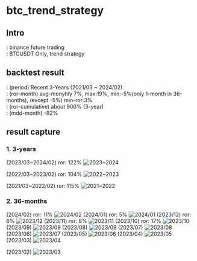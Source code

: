 # btc_trend_strategy

## Intro
: binance future trading  
: BTCUSDT Only, trend strategy  

## backtest result
: (period) Recent 3-Years (2021/03 ~ 2024/02)  
: (ror-month) avg-monyhly 7%, max:19%, min:-5%(only 1-month in 36-months), (except -5%) min-ror:3%  
: (ror-cumulative) about 900% (3-year)   
: (mdd-month) -92%   

## result capture
### 1. 3-years

(2023/03~2024/02) ror: 122%
![2023~2024](https://github.com/bautotrend/btc_trend_strategy/assets/161911991/d56dc5db-8111-4744-8fdd-cc596add3caf)  

(2022/03~2023/02) ror: 104%
![2022~2023](https://github.com/bautotrend/btc_trend_strategy/assets/161911991/d1f8bb5f-d41a-4f7c-9701-123f041e87ed)  

(2021/03~2022/02) ror: 115%
![2021~2022](https://github.com/bautotrend/btc_trend_strategy/assets/161911991/7ffb250b-db1b-4e86-b386-ae1860314430)  


### 2. 36-months
(2024/02) ror: 11%
![2024/02](https://github.com/bautotrend/btc_trend_strategy/assets/161911991/60533740-f2b3-42ed-8439-a8073f8e9ddb)
(2024/01) ror: 5%
![2024/01](https://github.com/bautotrend/btc_trend_strategy/assets/161911991/fcd6ce31-598e-4f20-96c6-2ff2bdc33bcc)
(2023/12) ror: 6%
![2023/12](https://github.com/bautotrend/btc_trend_strategy/assets/161911991/1079bc72-62c2-490c-b1b6-759cd0d965d2)
(2023/11) ror: 8%
![2023/11](https://github.com/bautotrend/btc_trend_strategy/assets/161911991/30b7f365-f0be-48e3-88c7-ca97ef7e27fa)
(2023/10) ror: 17%
![2023/10](https://github.com/bautotrend/btc_trend_strategy/assets/161911991/5d5d65e2-38c5-4ccc-b8ae-581e39a23860)
(2023/09)
![2023/09](https://github.com/bautotrend/btc_trend_strategy/assets/161911991/07333099-6063-4e0c-9340-3ccb29927fb0)
(2023/08)
![2023/09](https://github.com/bautotrend/btc_trend_strategy/assets/161911991/3b57d24a-c076-4c35-94c8-5577cd802a1c)
(2023/07)
![2023/08](https://github.com/bautotrend/btc_trend_strategy/assets/161911991/117dd4bf-d5cc-4115-b24c-3e887962856f)
(2023/06)
![2023/07](https://github.com/bautotrend/btc_trend_strategy/assets/161911991/0d65ac60-9f3b-4fe7-8acd-c472d7fd61b3)
(2023/05)
![2023/06](https://github.com/bautotrend/btc_trend_strategy/assets/161911991/d9a57d5a-3063-4fd6-a189-0a64583942ce)
(2023/04)
![2023/05](https://github.com/bautotrend/btc_trend_strategy/assets/161911991/e423daa0-8a9c-4c23-9c12-9810273f0687)
(2023/03)
![2023/04](https://github.com/bautotrend/btc_trend_strategy/assets/161911991/412b978a-557d-4108-a57f-6379cd7fa601)

(2023/02)
![2023/03](https://github.com/bautotrend/btc_trend_strategy/assets/161911991/01e474fa-c2b9-4a4e-b463-61f231e7a401)






